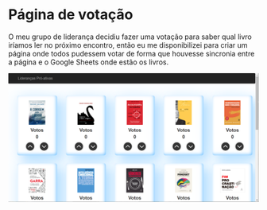 # Página de votação

O meu grupo de liderança decidiu fazer uma votação para saber qual livro 
iríamos ler no próximo encontro, então eu me disponibilizei para criar um 
página onde todos pudessem votar de forma que houvesse sincronia entre a 
página e o Google Sheets onde estão os livros.

![imagem do site](./static/img/site_image.png)